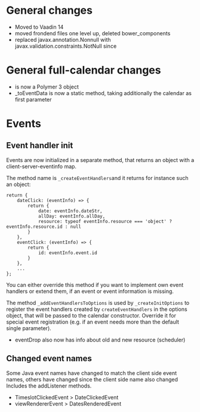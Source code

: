 # General changes
* Moved to Vaadin 14
* moved frondend files one level up, deleted bower_components
* replaced javax.annotation.Nonnull with javax.validation.constraints.NotNull since

# General full-calendar changes
* is now a Polymer 3 object
* _toEventData is now a static method, taking additionally the calendar as first parameter

# Events
## Event handler init
Events are now initialized in a separate method, that returns an object with
a client-server-eventinfo map.

The method name is `_createEventHandlers`and it returns for instance such an object: 
```
return {
    dateClick: (eventInfo) => {
        return {
            date: eventInfo.dateStr,
            allDay: eventInfo.allDay,
            resource: typeof eventInfo.resource === 'object' ? eventInfo.resource.id : null
        }
    },
    eventClick: (eventInfo) => {
        return {
            id: eventInfo.event.id
        }
    },
    ...
};
```

You can either override this method if you want to implement own
event handlers or extend them, if an event or event information
is missing.

The method `_addEventHandlersToOptions` is used by `_createInitOptions` to register
the event handlers created by `createEventHandlers` in the options object, that will be passed to the calendar
constructor. Override it for special event registration (e.g. if an event needs more than the default single parameter).

* eventDrop also now has info about old and new resource (scheduler)

## Changed event names
Some Java event names have changed to match the client side event names, others have changed 
since the client side name also changed Includes the addListener methods.
* TimeslotClickedEvent > DateClickedEvent
* viewRendererEvent > DatesRenderedEvent